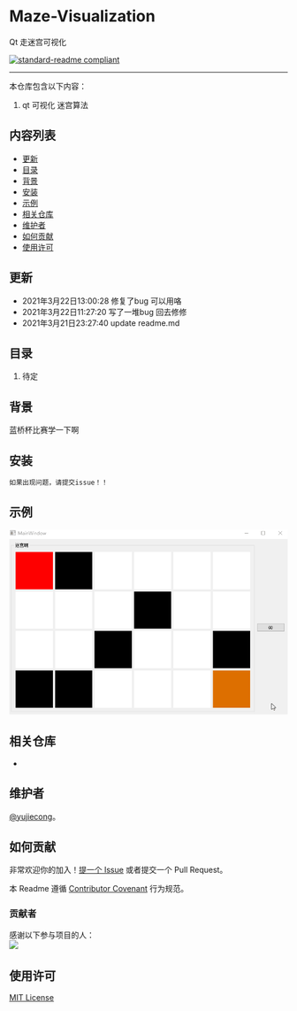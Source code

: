 # Maze-Visualization
Qt 走迷宫可视化

[![standard-readme compliant](https://img.shields.io/badge/readme%20style-standard-brightgreen.svg?style=flat-square)](.)

***

本仓库包含以下内容：

1. qt 可视化 迷宫算法

## 内容列表

- [更新](#更新)
- [目录](#目录)
- [背景](#背景)
- [安装](#安装)
- [示例](#示例)
- [相关仓库](#相关仓库)
- [维护者](#维护者)
- [如何贡献](#如何贡献)
- [使用许可](#使用许可)

## 更新
- 2021年3月22日13:00:28 修复了bug 可以用咯
- 2021年3月22日11:27:20 写了一堆bug 回去修修
- 2021年3月21日23:27:40 update readme.md

## 目录

1. 待定

## 背景

蓝桥杯比赛学一下啊

## 安装



```sh
如果出现问题，请提交issue！！
```


## 示例

![ggg](README.assets/ggg.gif)

## 相关仓库

- 

## 维护者

[@yujiecong](https://github.com/yujiecong)。

## 如何贡献

非常欢迎你的加入！[提一个 Issue](./issues/new) 或者提交一个 Pull Request。


本 Readme 遵循 [Contributor Covenant](http://contributor-covenant.org/version/1/3/0/) 行为规范。

### 贡献者

感谢以下参与项目的人：  
<a href="graphs/contributors"><img src="https://avatars2.githubusercontent.com/u/44287052?s=60&amp;v=4" /></a>

## 使用许可

[MIT License](./blob/master/LICENSE)